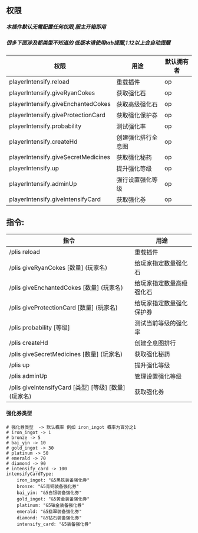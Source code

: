 ## 权限

##### 本插件默认无需配置任何权限,服主开箱即用

##### 很多下面涉及都类型不知道的 低版本请使用tab提醒,1.12以上会自动提醒

| 权限                                  | 用途         | 默认拥有者         |
|-------------------------------------|------------|---------------|
| playerIntensify.reload              | 重载插件       | op            |
| playerIntensify.giveRyanCokes       | 获取强化石      | op            |
| playerIntensify.giveEnchantedCokes  | 获取高级强化石    | op            |
| playerIntensify.giveProtectionCard  | 获取强化保护券    | op            |
| playerIntensify.probability         | 测试强化率      | op            |
| playerIntensify.createHd            | 创建强化排行全息图  | op            |
| playerIntensify.giveSecretMedicines | 获取强化秘药     | op            |
| playerIntensify.up                  | 提升强化等级     | op            |
| playerIntensify.adminUp             | 强行设置强化等级   | op            |
| playerIntensify.giveIntensifyCard   | 获取强化券      | op            |

## 指令:

| 指令                                            | 用途           |
|-----------------------------------------------|--------------|
| /plis reload                                  | 重载插件         |
| /plis giveRyanCokes [数量] (玩家名)                | 给玩家指定数量强化石   |
| /plis giveEnchantedCokes [数量]  (玩家名)          | 给玩家指定数量高级强化石 |
| /plis giveProtectionCard [数量]   (玩家名)         | 给玩家指定数量强化保护券 |
| /plis probability  [等级]                       | 测试当前等级的强化率   |
| /plis createHd                                | 创建全息图排行      |
| /plis giveSecretMedicines [数量]   (玩家名)        | 获取强化秘药       |
| /plis up                                      | 提升强化等级       |
| /plis adminUp                                 | 管理设置强化等级     |
| /plis giveIntensifyCard [类型] [等级] [数量]  (玩家名) | 获取强化券        |

#### 强化券类型

```
# 强化券类型  -> 默认概率 例如 iron_ingot 概率为百分之1
# iron_ingot -> 1
# bronze -> 5
# bai_yin -> 10
# gold_ingot -> 30
# platinum -> 50
# emerald -> 70
# diamond -> 90
# intensify_card -> 100
intensifyCardType:
    iron_ingot: "&5黑铁装备强化券"
    bronze: "&5青铜装备强化券"
    bai_yin: "&5白银装备强化券"
    gold_ingot: "&5黄金装备强化券"
    platinum: "&5铂金装备强化券"
    emerald: "&5翡翠装备强化券"
    diamond: "&5钻石装备强化券"
    intensify_card: "&5装备强化券"
```